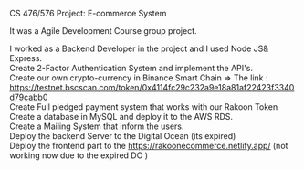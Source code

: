 CS 476/576 Project: E-commerce System

It was a Agile Development Course group project.    
    
I worked as a Backend Developer in the project and I used Node JS& Express.    
Create 2-Factor Authentication System and implement the API's.    
Create our own crypto-currency in Binance Smart Chain => The link : https://testnet.bscscan.com/token/0x4114fc29c232a9e18a81af22423f3340d79cabb0    
Create Full pledged payment system that works with our Rakoon Token    
Create a database in MySQL and deploy it to the AWS RDS.   
Create a Mailing System that inform the users.   
Deploy the backend Server to the Digital Ocean (its expired)    
Deploy the frontend part to the https://rakoonecommerce.netlify.app/ (not working now due to the expired DO )     

